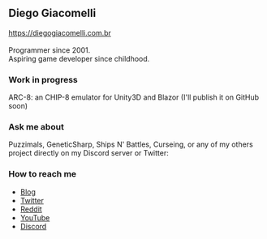 ## Diego Giacomelli
https://diegogiacomelli.com.br
<br><br>
Programmer since 2001. <br>
Aspiring game developer since childhood. 

### Work in progress<br>
ARC-8: an CHIP-8 emulator for Unity3D and Blazor (I'll publish it on GitHub soon)

### Ask me about<br>
Puzzimals, GeneticSharp, Ships N' Battles, Curseing, or any of my others project directly on my Discord server or Twitter:

### How to reach me
* [Blog](https://diegogiacomelli.com.br)
* [Twitter](https://twitter.com/ogiacomelli)
* [Reddit](https://www.reddit.com/user/ogiacomelli)
* [YouTube](https://youtube.com/user/dmgiacomelli)
* [Discord](https://discord.com/channels/748716444715319358/748716446296571906)
